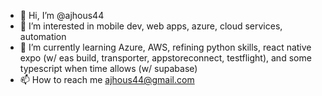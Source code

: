 - 👋 Hi, I’m @ajhous44
- 👀 I’m interested in mobile dev, web apps, azure, cloud services, automation
- 🌱 I’m currently learning Azure, AWS, refining python skills, react native expo (w/ eas build, transporter, appstoreconnect, testflight), and some typescript when time allows (w/ supabase)
- 📫 How to reach me ajhous44@gmail.com

<!---
ajhous44/ajhous44 is a ✨ special ✨ repository because its `README.md` (this file) appears on your GitHub profile.
You can click the Preview link to take a look at your changes.
--->
